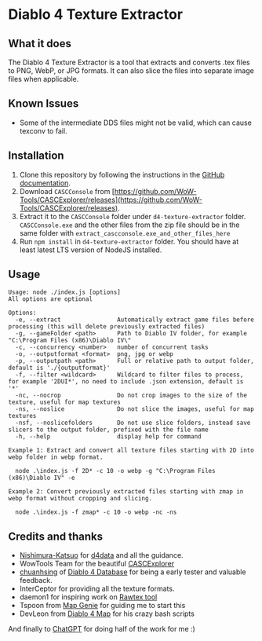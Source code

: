# Diablo 4 Texture Extractor

## What it does

The Diablo 4 Texture Extractor is a tool that extracts and converts .tex files to PNG, WebP, or JPG formats. It can also slice the files into separate image files when applicable.

## Known Issues

- Some of the intermediate DDS files might not be valid, which can cause texconv to fail.

## Installation

1. Clone this repository by following the instructions in the [GitHub documentation](https://docs.github.com/en/repositories/creating-and-managing-repositories/cloning-a-repository).
2. Download `CASCConsole` from [https://github.com/WoW-Tools/CASCExplorer/releases](https://github.com/WoW-Tools/CASCExplorer/releases). 
3. Extract it to the `CASCConsole` folder under `d4-texture-extractor` folder. `CASCConsole.exe` and the other files from the zip file should be in the same folder with `extract_cascconsole.exe_and_other_files_here`
4. Run `npm install` in `d4-texture-extractor` folder. You should have at least latest LTS version of NodeJS installed.


## Usage

```
Usage: node ./index.js [options]
All options are optional

Options:
  -e, --extract                Automatically extract game files before processing (this will delete previously extracted files)
  -g, --gameFolder <path>      Path to Diablo IV folder, for example "C:\Program Files (x86)\Diablo IV\"
  -c, --concurrency <number>   number of concurrent tasks
  -o, --outputformat <format>  png, jpg or webp
  -p, --outputpath <path>      Full or relative path to output folder, default is './{outputformat}'
  -f, --filter <wildcard>      Wildcard to filter files to process, for example '2DUI*', no need to include .json extension, default is '*'
  -nc, --nocrop                Do not crop images to the size of the texture, useful for map textures
  -ns, --noslice               Do not slice the images, useful for map textures
  -nsf, --noslicefolders       Do not use slice folders, instead save slicers to the output folder, prefixed with the file name
  -h, --help                   display help for command

Example 1: Extract and convert all texture files starting with 2D into webp folder in webp format.

  node .\index.js -f 2D* -c 10 -o webp -g "C:\Program Files (x86)\Diablo IV" -e

Example 2: Convert previously extracted files starting with zmap in webp format without cropping and slicing.

  node .\index.js -f zmap* -c 10 -o webp -nc -ns

```

## Credits and thanks

- [Nishimura-Katsuo](https://github.com/Nishimura-Katsuo) for [d4data](https://github.com/blizzhackers/d4data) and all the guidance.
- WowTools Team for the beautiful [CASCExplorer](https://github.com/WoW-Tools/CASCExplorer)
- [chuanhsing](https://www.reddit.com/user/chuanhsing) of [Diablo 4 Database](https://diablo4.cc/us/) for being a early tester and valuable feedback.
- InterCeptor for providing all the texture formats.
- daemon1 for inspiring work on [Rawtex tool](https://forum.xentax.com/viewtopic.php?t=16461)
- Tspoon from [Map Genie](https://mapgenie.io/) for guiding me to start this
- DevLeon from [Diablo 4 Map](https://diablo4.th.gl/) for his crazy bash scripts

And finally to [ChatGPT](https://openai.com/blog/chatgpt) for doing half of the work for me :)
